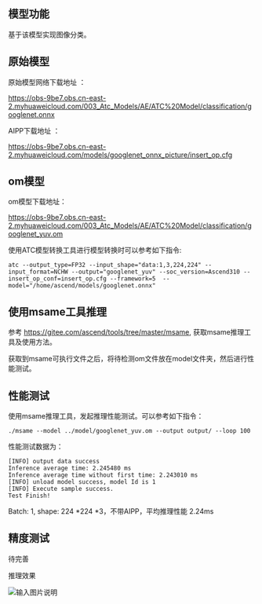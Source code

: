 ## 模型功能

 基于该模型实现图像分类。

## 原始模型


原始模型网络下载地址 ：

https://obs-9be7.obs.cn-east-2.myhuaweicloud.com/003_Atc_Models/AE/ATC%20Model/classification/googlenet.onnx

AIPP下载地址 ：

https://obs-9be7.obs.cn-east-2.myhuaweicloud.com/models/googlenet_onnx_picture/insert_op.cfg

## om模型

om模型下载地址：

https://obs-9be7.obs.cn-east-2.myhuaweicloud.com/003_Atc_Models/AE/ATC%20Model/classification/googlenet_yuv.om

使用ATC模型转换工具进行模型转换时可以参考如下指令:

```
atc --output_type=FP32 --input_shape="data:1,3,224,224" --input_format=NCHW --output="googlenet_yuv" --soc_version=Ascend310 --insert_op_conf=insert_op.cfg --framework=5  --model="/home/ascend/models/googlenet.onnx" 
```

## 使用msame工具推理

参考 https://gitee.com/ascend/tools/tree/master/msame, 获取msame推理工具及使用方法。

获取到msame可执行文件之后，将待检测om文件放在model文件夹，然后进行性能测试。

## 性能测试

使用msame推理工具，发起推理性能测试。可以参考如下指令： 

```
./msame --model ../model/googlenet_yuv.om --output output/ --loop 100
```

性能测试数据为：

```
[INFO] output data success
Inference average time: 2.245480 ms
Inference average time without first time: 2.243010 ms
[INFO] unload model success, model Id is 1
[INFO] Execute sample success.
Test Finish!
```

Batch: 1, shape:  224 *224 *3，不带AIPP，平均推理性能 2.24ms

## 精度测试

待完善

推理效果

![输入图片说明](https://images.gitee.com/uploads/images/2021/0305/155949_2c8f8d0c_8189215.jpeg "verify_test1.jpg")
